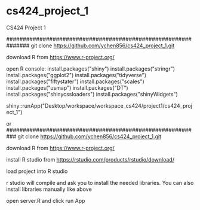 # cs424_project_1
CS424 Project 1

###############################################################
git clone https://github.com/ychen856/cs424_project_1.git

download R from https://www.r-project.org/

open R console:
install.packages("shiny")
install.packages("stringr")
install.packages("ggplot2")
install.packages("tidyverse")
install.packages("fiftystater")
install.packages("scales")
install.packages("usmap")
install.packages("DT")
install.packages("shinycssloaders")
install.packages("shinyWidgets")

shiny::runApp("Desktop/workspace/workspace_cs424/project1/cs424_project_1")

or ###########################################################
git clone https://github.com/ychen856/cs424_project_1.git

download R from https://www.r-project.org/

install R studio from https://rstudio.com/products/rstudio/download/

load project into R studio

r studio will compile and ask you to install the needed libraries. You can also install libraries manually like above

open server.R and click run App

